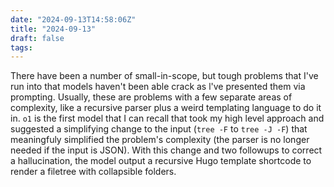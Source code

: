 ```yaml
---
date: "2024-09-13T14:58:06Z"
title: "2024-09-13"
draft: false
tags:
---
```


There have been a number of small-in-scope, but tough problems that I've run into that models haven't been able crack as l've presented them via prompting.
Usually, these are problems with a few separate areas of complexity, like a recursive parser plus a weird templating language to do it in.
`o1` is the first model that I can recall that took my high level approach and suggested a simplifying change to the input (`tree -F` to `tree
-J -F`) that meaningfuly simplified the problem's complexity (the parser is no longer needed if the input is JSON).
With this change and two followups to correct a hallucination, the model output a recursive Hugo template shortcode to render a filetree with collapsible folders. 